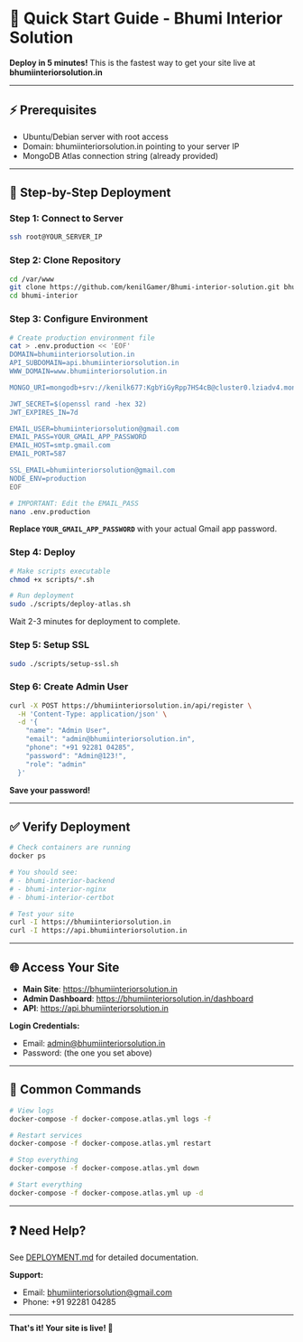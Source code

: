# 🚀 Quick Start Guide - Bhumi Interior Solution

**Deploy in 5 minutes!** This is the fastest way to get your site live at **bhumiinteriorsolution.in**

---

## ⚡ Prerequisites

- Ubuntu/Debian server with root access
- Domain: bhumiinteriorsolution.in pointing to your server IP
- MongoDB Atlas connection string (already provided)

---

## 🎯 Step-by-Step Deployment

### Step 1: Connect to Server

```bash
ssh root@YOUR_SERVER_IP
```

### Step 2: Clone Repository

```bash
cd /var/www
git clone https://github.com/kenilGamer/Bhumi-interior-solution.git bhumi-interior
cd bhumi-interior
```

### Step 3: Configure Environment

```bash
# Create production environment file
cat > .env.production << 'EOF'
DOMAIN=bhumiinteriorsolution.in
API_SUBDOMAIN=api.bhumiinteriorsolution.in
WWW_DOMAIN=www.bhumiinteriorsolution.in

MONGO_URI=mongodb+srv://kenilk677:KgbYiGyRpp7HS4cB@cluster0.lziadv4.mongodb.net/bhumi-interior?retryWrites=true&w=majority&appName=Cluster0

JWT_SECRET=$(openssl rand -hex 32)
JWT_EXPIRES_IN=7d

EMAIL_USER=bhumiinteriorsolution@gmail.com
EMAIL_PASS=YOUR_GMAIL_APP_PASSWORD
EMAIL_HOST=smtp.gmail.com
EMAIL_PORT=587

SSL_EMAIL=bhumiinteriorsolution@gmail.com
NODE_ENV=production
EOF

# IMPORTANT: Edit the EMAIL_PASS
nano .env.production
```

**Replace `YOUR_GMAIL_APP_PASSWORD`** with your actual Gmail app password.

### Step 4: Deploy

```bash
# Make scripts executable
chmod +x scripts/*.sh

# Run deployment
sudo ./scripts/deploy-atlas.sh
```

Wait 2-3 minutes for deployment to complete.

### Step 5: Setup SSL

```bash
sudo ./scripts/setup-ssl.sh
```

### Step 6: Create Admin User

```bash
curl -X POST https://bhumiinteriorsolution.in/api/register \
  -H 'Content-Type: application/json' \
  -d '{
    "name": "Admin User",
    "email": "admin@bhumiinteriorsolution.in",
    "phone": "+91 92281 04285",
    "password": "Admin@123!",
    "role": "admin"
  }'
```

**Save your password!**

---

## ✅ Verify Deployment

```bash
# Check containers are running
docker ps

# You should see:
# - bhumi-interior-backend
# - bhumi-interior-nginx
# - bhumi-interior-certbot

# Test your site
curl -I https://bhumiinteriorsolution.in
curl -I https://api.bhumiinteriorsolution.in
```

---

## 🌐 Access Your Site

- **Main Site**: https://bhumiinteriorsolution.in
- **Admin Dashboard**: https://bhumiinteriorsolution.in/dashboard
- **API**: https://api.bhumiinteriorsolution.in

**Login Credentials:**
- Email: admin@bhumiinteriorsolution.in
- Password: (the one you set above)

---

## 🔧 Common Commands

```bash
# View logs
docker-compose -f docker-compose.atlas.yml logs -f

# Restart services
docker-compose -f docker-compose.atlas.yml restart

# Stop everything
docker-compose -f docker-compose.atlas.yml down

# Start everything
docker-compose -f docker-compose.atlas.yml up -d
```

---

## ❓ Need Help?

See [DEPLOYMENT.md](./DEPLOYMENT.md) for detailed documentation.

**Support:**
- Email: bhumiinteriorsolution@gmail.com
- Phone: +91 92281 04285

---

**That's it! Your site is live! 🎉**
